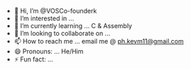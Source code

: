 - 👋 Hi, I’m @VOSCo-founderk
- 👀 I’m interested in ...
- 🌱 I’m currently learning ... C & Assembly
- 💞️ I’m looking to collaborate on ...
- 📫 How to reach me ... email me @ ph.kevm11@gmail.com
- 😄 Pronouns: ... He/Him
- ⚡ Fun fact: ...

<!---
VOSCo-founderk/VOSCo-founderk is a ✨ special ✨ repository because its `README.md` (this file) appears on your GitHub profile.
You can click the Preview link to take a look at your changes.
--->
